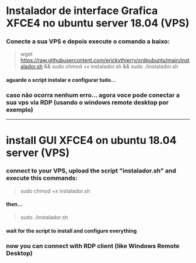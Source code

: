# Instalador de interface Grafica XFCE4 no ubuntu server 18.04 (VPS)

### Conecte a sua VPS e depois execute o comando a baixo:

> wget https://raw.githubusercontent.com/erickythierry/xrdpubuntu/main/instalador.sh && sudo chmod +x instalador.sh && sudo ./instalador.sh

#### aguarde o script instalar e configurar tudo...

### caso não ocorra nenhum erro... agora voce pode conectar a sua vps via RDP (usando o windows remote desktop por exemplo)

___________________________________________________________________________________________________________________________

# install GUI XFCE4 on ubuntu 18.04 server (VPS)

### connect to your VPS, upload the script "instalador.sh" and execute this commands:

> sudo chmod +x instalador.sh

#### then...

> sudo ./instalador.sh

#### wait for the script to install and configure everything

### now you can connect with RDP client (like Windows Remote Desktop)
